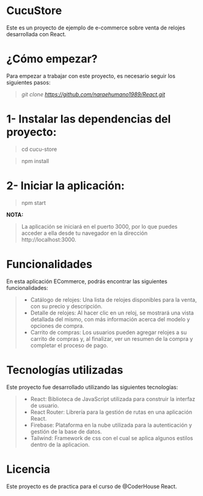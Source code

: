 # CucuStore 

Este es un proyecto de ejemplo de e-commerce sobre venta de relojes desarrollada con React.

# ¿Cómo empezar?

Para empezar a trabajar con este proyecto, es necesario seguir los siguientes pasos:

> *git clone https://github.com/naraehumano1989/React.git*

# 1- Instalar las dependencias del proyecto:

> cd cucu-store

> npm install

# 2- Iniciar la aplicación:

> npm start

**NOTA:**
> La aplicación se iniciará en el puerto 3000, por lo que puedes acceder a ella desde tu navegador en la dirección http://localhost:3000.

# Funcionalidades
En esta aplicación ECommerce, podrás encontrar las siguientes funcionalidades:

> - Catálogo de relojes: Una lista de relojes disponibles para la venta, con su precio y descripción.
> - Detalle de relojes: Al hacer clic en un reloj, se mostrará una vista detallada del mismo, con más información acerca del modelo y opciones de compra.
> - Carrito de compras: Los usuarios pueden agregar relojes a su carrito de compras y, al finalizar, ver un resumen de la compra y completar el proceso de pago.

# Tecnologías utilizadas
Este proyecto fue desarrollado utilizando las siguientes tecnologías:

> - React: Biblioteca de JavaScript utilizada para construir la interfaz de usuario.
> - React Router: Librería para la gestión de rutas en una aplicación React.
> - Firebase: Plataforma en la nube utilizada para la autenticación y gestión de la base de datos.
> - Tailwind: Framework de css con el cual se aplica algunos estilos dentro de la aplicacion. 

# Licencia
Este proyecto es de practica para el curso de @CoderHouse React.
